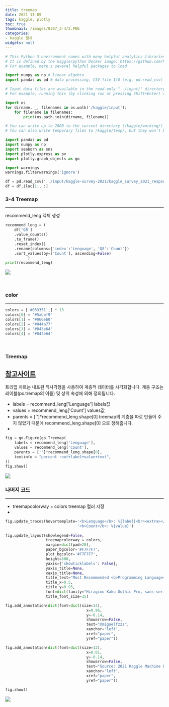 ```yaml
---
title: treemap
date: 2021-11-09
tags: kaggle, plotly
toc: true
thumbnail: /images/0307_3-4/2.PNG
categories: 
- kaggle 필사
widgets: null
---
```

```python
# This Python 3 environment comes with many helpful analytics libraries installed
# It is defined by the kaggle/python Docker image: https://github.com/kaggle/docker-python
# For example, here's several helpful packages to load

import numpy as np # linear algebra
import pandas as pd # data processing, CSV file I/O (e.g. pd.read_csv)

# Input data files are available in the read-only "../input/" directory
# For example, running this (by clicking run or pressing Shift+Enter) will list all files under the input directory

import os
for dirname, _, filenames in os.walk('/kaggle/input'):
    for filename in filenames:
        print(os.path.join(dirname, filename))

# You can write up to 20GB to the current directory (/kaggle/working/) that gets preserved as output when you create a version using "Save & Run All" 
# You can also write temporary files to /kaggle/temp/, but they won't be saved outside of the current session
```


```python
import pandas as pd
import numpy as np
import seaborn as sns
import plotly.express as px
import plotly.graph_objects as go

import warnings
warnings.filterwarnings('ignore') 

df = pd.read_csv('../input/kaggle-survey-2021/kaggle_survey_2021_responses.csv')
df = df.iloc[1:, :]
```

### **3-4 Treemap**
---
recommend_leng 객체 생성


```python
recommend_leng = (
    df['Q8']
    .value_counts()
    .to_frame()
    .reset_index()
    .rename(columns={'index':'Lenguage', 'Q8':'Count'})
    .sort_values(by=['Count'], ascending=False)   
          )   
print(recommend_leng)
```
![](/images/0307_3-4/1.PNG)

<br>

### **color**
---

```python
colors = ['#033351',] * 13
colors[0] = '#5abbf9'
colors[1] = '#066eb0'
colors[2] = '#044a77'
colors[3] = '#043e64'
colors[4] = '#043e64'
```
<br>

### **Treemap**
[참고사이트](https://plotly.com/python/treemaps/)
---
트리맵 차트는 내포된 직사각형을 사용하여 계층적 데이터를 시각화합니다.
계층 구조는 레이블(px.tremap의 이름) 및 상위 속성에 의해 정의됩니다.

- labels = recommend_leng['Lenguage']
labels값
- values = recommend_leng['Count']
values값
- parents = ['']*recommend_leng.shape[0]
treemap의 계층을 따로 만들어 주지 않았기 때문에 
recommend_leng.shape[0] 으로 정해줍니다.
- 
```python
fig = go.Figure(go.Treemap(
    labels = recommend_leng['Lenguage'],
    values = recommend_leng['Count'],
    parents = ['']*recommend_leng.shape[0],
    textinfo = "percent root+label+value+text",
))
fig.show()
```
![](/images/0307_3-4/2.PNG)
<br>

### **나머지 코드**
---
- treemapcolorway = colors
treemap 컬러 지정
- 
```python
fig.update_traces(hovertemplate='<b>Lenguage</b>: %{label}<br><extra></extra>'+
                                '<b>Count</b>: %{value}')
 
fig.update_layout(showlegend=False, 
                  treemapcolorway = colors,
                  margin=dict(pad=20),
                  paper_bgcolor='#F7F7F7',
                  plot_bgcolor='#F7F7F7',
                  height=600,
                  yaxis={'showticklabels': False},
                  yaxis_title=None,
                  xaxis_title=None,
                  title_text="Most Recommended <b>Programming Language</b>",
                  title_x=0.5,
                  title_y=0.95,
                  font=dict(family="Hiragino Kaku Gothic Pro, sans-serif", size=17, color='#000000'),
                  title_font_size=35)

fig.add_annotation(dict(font=dict(size=14),
                                    x=0.96,
                                    y=-0.14,
                                    showarrow=False,
                                    text="@miguelfzzz",
                                    xanchor='left',
                                    xref="paper",
                                    yref="paper"))

fig.add_annotation(dict(font=dict(size=12),
                                    x=0.01,
                                    y=-0.14,
                                    showarrow=False,
                                    text="Source: 2021 Kaggle Machine Learning & Data Science Survey",
                                    xanchor='left',
                                    xref="paper",
                                    yref="paper"))

fig.show()
```
![](/images/0307_3-4/3.PNG)
<br>
<br>

